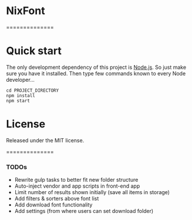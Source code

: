 # NixFont
==============

# Quick start
The only development dependency of this project is [Node.js](https://nodejs.org). So just make sure you have it installed.
Then type few commands known to every Node developer...
```
cd PROJECT_DIRECTORY
npm install
npm start
```

# License

Released under the MIT license.

==============
### TODOs

* Rewrite gulp tasks to better fit new folder structure
* Auto-inject vendor and app scripts in front-end app
* Limit number of results shown initially (save all items in storage)
* Add filters & sorters above font list
* Add download font functionality
* Add settings (from where users can set download folder)